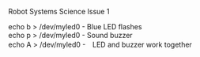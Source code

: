 Robot Systems Science Issue 1

echo b > /dev/myled0  -  Blue LED flashes  
echo p > /dev/myled0  -  Sound buzzer  
echo A > /dev/myled0  -　LED and buzzer work together

